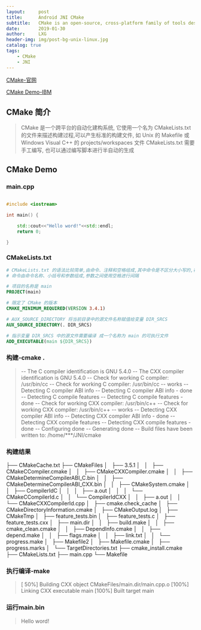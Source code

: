 ```yaml
---
layout:     post
title:      Android JNI CMake
subtitle:   CMake is an open-source, cross-platform family of tools designed to build, test and package software.
date:       2019-01-30
author:     LXG
header-img: img/post-bg-unix-linux.jpg
catalog: true
tags:
    - CMake
    - JNI
---
```


[CMake-官网](https://cmake.org/)

[CMake Demo-IBM](https://www.ibm.com/developerworks/cn/linux/l-cn-cmake/index.html)

## CMake 简介

> CMake 是一个跨平台的自动化建构系统, 它使用一个名为 CMakeLists.txt 的文件来描述构建过程,可以产生标准的构建文件, 如 Unix 的 Makefile 或Windows Visual C++ 的 projects/workspaces
> 文件 CMakeLists.txt 需要手工编写, 也可以通过编写脚本进行半自动的生成

## CMake Demo

### main.cpp

```c++

#include <iostream>

int main() {

    std::cout<<"Hello word!"<<std::endl;
    return 0;

}

```

### CMakeLists.txt

```cmake
# CMakeLists.txt 的语法比较简单,由命令、注释和空格组成,其中命令是不区分大小写的,符号"#"后面的内容被认为是注释。
# 命令由命令名称、小括号和参数组成,参数之间使用空格进行间隔

# 项目的名称是 main
PROJECT(main)

# 限定了 CMake 的版本
CMAKE_MINIMUM_REQUIRED(VERSION 3.4.1)

# AUX_SOURCE_DIRECTORY 将当前目录中的源文件名称赋值给变量 DIR_SRCS
AUX_SOURCE_DIRECTORY(. DIR_SRCS)

# 指示变量 DIR_SRCS 中的源文件需要编译 成一个名称为 main 的可执行文件
ADD_EXECUTABLE(main ${DIR_SRCS})

```

### 构建-cmake .

> -- The C compiler identification is GNU 5.4.0
> -- The CXX compiler identification is GNU 5.4.0
> -- Check for working C compiler: /usr/bin/cc
> -- Check for working C compiler: /usr/bin/cc -- works
> -- Detecting C compiler ABI info
> -- Detecting C compiler ABI info - done
> -- Detecting C compile features
> -- Detecting C compile features - done
> -- Check for working CXX compiler: /usr/bin/c++
> -- Check for working CXX compiler: /usr/bin/c++ -- works
> -- Detecting CXX compiler ABI info
> -- Detecting CXX compiler ABI info - done
> -- Detecting CXX compile features
> -- Detecting CXX compile features - done
> -- Configuring done
> -- Generating done
> -- Build files have been written to: /home/***/JNI/cmake

### 构建结果

├── CMakeCache.txt
├── CMakeFiles
│   ├── 3.5.1
│   │   ├── CMakeCCompiler.cmake
│   │   ├── CMakeCXXCompiler.cmake
│   │   ├── CMakeDetermineCompilerABI_C.bin
│   │   ├── CMakeDetermineCompilerABI_CXX.bin
│   │   ├── CMakeSystem.cmake
│   │   ├── CompilerIdC
│   │   │   ├── a.out
│   │   │   └── CMakeCCompilerId.c
│   │   └── CompilerIdCXX
│   │       ├── a.out
│   │       └── CMakeCXXCompilerId.cpp
│   ├── cmake.check_cache
│   ├── CMakeDirectoryInformation.cmake
│   ├── CMakeOutput.log
│   ├── CMakeTmp
│   ├── feature_tests.bin
│   ├── feature_tests.c
│   ├── feature_tests.cxx
│   ├── main.dir
│   │   ├── build.make
│   │   ├── cmake_clean.cmake
│   │   ├── DependInfo.cmake
│   │   ├── depend.make
│   │   ├── flags.make
│   │   ├── link.txt
│   │   └── progress.make
│   ├── Makefile2
│   ├── Makefile.cmake
│   ├── progress.marks
│   └── TargetDirectories.txt
├── cmake_install.cmake
├── CMakeLists.txt
├── main.cpp
└── Makefile

### 执行编译-make

> [ 50%] Building CXX object CMakeFiles/main.dir/main.cpp.o
> [100%] Linking CXX executable main
> [100%] Built target main

### 运行main.bin

> Hello word!




